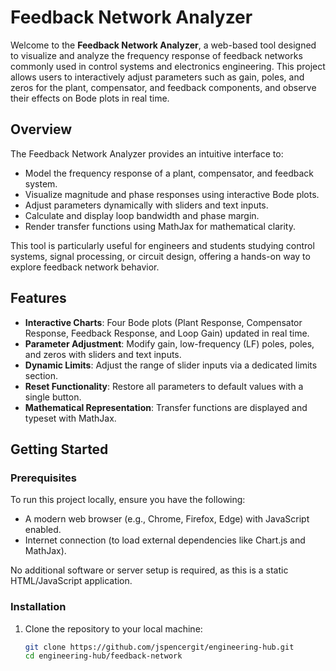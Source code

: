 # Feedback Network Analyzer

Welcome to the **Feedback Network Analyzer**, a web-based tool designed to visualize and analyze the frequency response of feedback networks commonly used in control systems and electronics engineering. This project allows users to interactively adjust parameters such as gain, poles, and zeros for the plant, compensator, and feedback components, and observe their effects on Bode plots in real time.

## Overview

The Feedback Network Analyzer provides an intuitive interface to:
- Model the frequency response of a plant, compensator, and feedback system.
- Visualize magnitude and phase responses using interactive Bode plots.
- Adjust parameters dynamically with sliders and text inputs.
- Calculate and display loop bandwidth and phase margin.
- Render transfer functions using MathJax for mathematical clarity.

This tool is particularly useful for engineers and students studying control systems, signal processing, or circuit design, offering a hands-on way to explore feedback network behavior.

## Features

- **Interactive Charts**: Four Bode plots (Plant Response, Compensator Response, Feedback Response, and Loop Gain) updated in real time.
- **Parameter Adjustment**: Modify gain, low-frequency (LF) poles, poles, and zeros with sliders and text inputs.
- **Dynamic Limits**: Adjust the range of slider inputs via a dedicated limits section.
- **Reset Functionality**: Restore all parameters to default values with a single button.
- **Mathematical Representation**: Transfer functions are displayed and typeset with MathJax.

## Getting Started

### Prerequisites

To run this project locally, ensure you have the following:
- A modern web browser (e.g., Chrome, Firefox, Edge) with JavaScript enabled.
- Internet connection (to load external dependencies like Chart.js and MathJax).

No additional software or server setup is required, as this is a static HTML/JavaScript application.

### Installation

1. Clone the repository to your local machine:
   ```bash
   git clone https://github.com/jspencergit/engineering-hub.git
   cd engineering-hub/feedback-network